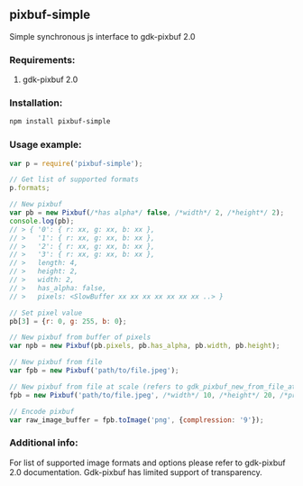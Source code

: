 ## pixbuf-simple
Simple synchronous js interface to gdk-pixbuf 2.0

### Requirements:
1. gdk-pixbuf 2.0

### Installation:
```bash
npm install pixbuf-simple
```

### Usage example:
```javascript
var p = require('pixbuf-simple');

// Get list of supported formats
p.formats;

// New pixbuf
var pb = new Pixbuf(/*has alpha*/ false, /*width*/ 2, /*height*/ 2);
console.log(pb);
// > { '0': { r: xx, g: xx, b: xx },
// >   '1': { r: xx, g: xx, b: xx },
// >   '2': { r: xx, g: xx, b: xx },
// >   '3': { r: xx, g: xx, b: xx },
// >   length: 4,
// >   height: 2,
// >   width: 2,
// >   has_alpha: false,
// >   pixels: <SlowBuffer xx xx xx xx xx xx xx ..> }

// Set pixel value
pb[3] = {r: 0, g: 255, b: 0};

// New pixbuf from buffer of pixels
var npb = new Pixbuf(pb.pixels, pb.has_alpha, pb.width, pb.height);

// New pixbuf from file
var fpb = new Pixbuf('path/to/file.jpeg');

// New pixbuf from file at scale (refers to gdk_pixbuf_new_from_file_at_scale)
fpb = new Pixbuf('path/to/file.jpeg', /*width*/ 10, /*height*/ 20, /*preserve_aspect_ratio*/ false);

// Encode pixbuf
var raw_image_buffer = fpb.toImage('png', {complression: '9'});
```

### Additional info:

  For list of supported image formats and options please refer to gdk-pixbuf 2.0 documentation.
  Gdk-pixbuf has limited support of transparency.
